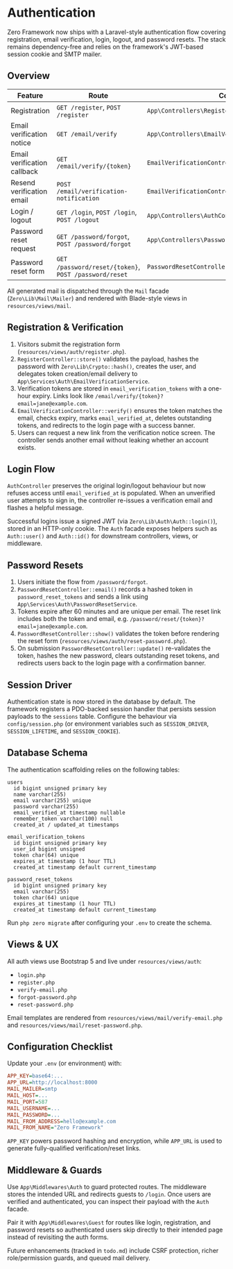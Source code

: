# Authentication

Zero Framework now ships with a Laravel-style authentication flow covering registration, email verification, login, logout, and password resets. The stack remains dependency-free and relies on the framework's JWT-based session cookie and SMTP mailer.

## Overview

| Feature | Route | Controller |
| --- | --- | --- |
| Registration | `GET /register`, `POST /register` | `App\Controllers\RegisterController` |
| Email verification notice | `GET /email/verify` | `App\Controllers\EmailVerificationController@notice` |
| Email verification callback | `GET /email/verify/{token}` | `EmailVerificationController@verify` |
| Resend verification email | `POST /email/verification-notification` | `EmailVerificationController@resend` |
| Login / logout | `GET /login`, `POST /login`, `POST /logout` | `App\Controllers\AuthController` |
| Password reset request | `GET /password/forgot`, `POST /password/forgot` | `App\Controllers\PasswordResetController` |
| Password reset form | `GET /password/reset/{token}`, `POST /password/reset` | `PasswordResetController` |

All generated mail is dispatched through the `Mail` facade (`Zero\Lib\Mail\Mailer`) and rendered with Blade-style views in `resources/views/mail`.

## Registration & Verification

1. Visitors submit the registration form (`resources/views/auth/register.php`).
2. `RegisterController::store()` validates the payload, hashes the password with `Zero\Lib\Crypto::hash()`, creates the user, and delegates token creation/email delivery to `App\Services\Auth\EmailVerificationService`.
3. Verification tokens are stored in `email_verification_tokens` with a one-hour expiry. Links look like `/email/verify/{token}?email=jane@example.com`.
4. `EmailVerificationController::verify()` ensures the token matches the email, checks expiry, marks `email_verified_at`, deletes outstanding tokens, and redirects to the login page with a success banner.
5. Users can request a new link from the verification notice screen. The controller sends another email without leaking whether an account exists.

## Login Flow

`AuthController` preserves the original login/logout behaviour but now refuses access until `email_verified_at` is populated. When an unverified user attempts to sign in, the controller re-issues a verification email and flashes a helpful message.

Successful logins issue a signed JWT (via `Zero\Lib\Auth\Auth::login()`), stored in an HTTP-only cookie. The `Auth` facade exposes helpers such as `Auth::user()` and `Auth::id()` for downstream controllers, views, or middleware.

## Password Resets

1. Users initiate the flow from `/password/forgot`.
2. `PasswordResetController::email()` records a hashed token in `password_reset_tokens` and sends a link using `App\Services\Auth\PasswordResetService`.
3. Tokens expire after 60 minutes and are unique per email. The reset link includes both the token and email, e.g. `/password/reset/{token}?email=jane@example.com`.
4. `PasswordResetController::show()` validates the token before rendering the reset form (`resources/views/auth/reset-password.php`).
5. On submission `PasswordResetController::update()` re-validates the token, hashes the new password, clears outstanding reset tokens, and redirects users back to the login page with a confirmation banner.

## Session Driver

Authentication state is now stored in the database by default. The framework registers a PDO-backed session handler that persists session payloads to the `sessions` table. Configure the behaviour via `config/session.php` (or environment variables such as `SESSION_DRIVER`, `SESSION_LIFETIME`, and `SESSION_COOKIE`).


## Database Schema

The authentication scaffolding relies on the following tables:

```text
users
  id bigint unsigned primary key
  name varchar(255)
  email varchar(255) unique
  password varchar(255)
  email_verified_at timestamp nullable
  remember_token varchar(100) null
  created_at / updated_at timestamps

email_verification_tokens
  id bigint unsigned primary key
  user_id bigint unsigned
  token char(64) unique
  expires_at timestamp (1 hour TTL)
  created_at timestamp default current_timestamp

password_reset_tokens
  id bigint unsigned primary key
  email varchar(255)
  token char(64) unique
  expires_at timestamp (1 hour TTL)
  created_at timestamp default current_timestamp
```

Run `php zero migrate` after configuring your `.env` to create the schema.

## Views & UX

All auth views use Bootstrap 5 and live under `resources/views/auth`:

- `login.php`
- `register.php`
- `verify-email.php`
- `forgot-password.php`
- `reset-password.php`

Email templates are rendered from `resources/views/mail/verify-email.php` and `resources/views/mail/reset-password.php`.

## Configuration Checklist

Update your `.env` (or environment) with:

```ini
APP_KEY=base64:...
APP_URL=http://localhost:8000
MAIL_MAILER=smtp
MAIL_HOST=...
MAIL_PORT=587
MAIL_USERNAME=...
MAIL_PASSWORD=...
MAIL_FROM_ADDRESS=hello@example.com
MAIL_FROM_NAME="Zero Framework"
```

`APP_KEY` powers password hashing and encryption, while `APP_URL` is used to generate fully-qualified verification/reset links.

## Middleware & Guards

Use `App\Middlewares\Auth` to guard protected routes. The middleware stores the intended URL and redirects guests to `/login`. Once users are verified and authenticated, you can inspect their payload with the `Auth` facade.

Pair it with `App\Middlewares\Guest` for routes like login, registration, and password resets so authenticated users skip directly to their intended page instead of revisiting the auth forms.

Future enhancements (tracked in `todo.md`) include CSRF protection, richer role/permission guards, and queued mail delivery.
